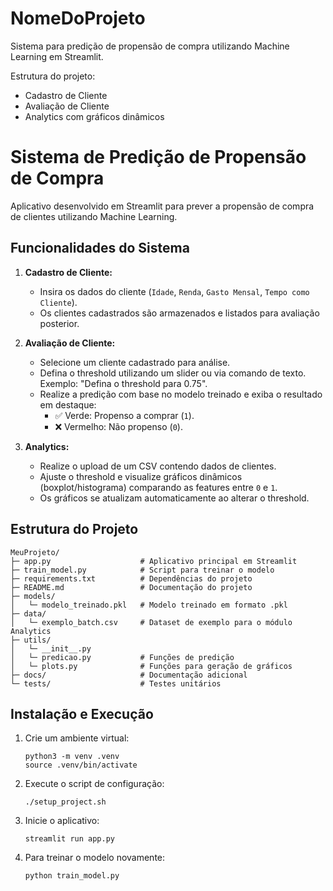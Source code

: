 # NomeDoProjeto

Sistema para predição de propensão de compra utilizando Machine Learning em Streamlit.

Estrutura do projeto:
- Cadastro de Cliente
- Avaliação de Cliente
- Analytics com gráficos dinâmicos

# Sistema de Predição de Propensão de Compra

Aplicativo desenvolvido em Streamlit para prever a propensão de compra de clientes utilizando Machine Learning.

## Funcionalidades do Sistema

1. **Cadastro de Cliente:**
   - Insira os dados do cliente (`Idade`, `Renda`, `Gasto Mensal`, `Tempo como Cliente`).
   - Os clientes cadastrados são armazenados e listados para avaliação posterior.

2. **Avaliação de Cliente:**
   - Selecione um cliente cadastrado para análise.
   - Defina o threshold utilizando um slider ou via comando de texto. Exemplo: "Defina o threshold para 0.75".
   - Realize a predição com base no modelo treinado e exiba o resultado em destaque:
     - ✅ Verde: Propenso a comprar (`1`).
     - ❌ Vermelho: Não propenso (`0`).

3. **Analytics:**
   - Realize o upload de um CSV contendo dados de clientes.
   - Ajuste o threshold e visualize gráficos dinâmicos (boxplot/histograma) comparando as features entre `0` e `1`.
   - Os gráficos se atualizam automaticamente ao alterar o threshold.

## Estrutura do Projeto

```
MeuProjeto/
├─ app.py                    # Aplicativo principal em Streamlit
├─ train_model.py            # Script para treinar o modelo
├─ requirements.txt          # Dependências do projeto
├─ README.md                 # Documentação do projeto
├─ models/
│   └─ modelo_treinado.pkl   # Modelo treinado em formato .pkl
├─ data/
│   └─ exemplo_batch.csv     # Dataset de exemplo para o módulo Analytics
├─ utils/
│   └─ __init__.py
│   └─ predicao.py           # Funções de predição
│   └─ plots.py              # Funções para geração de gráficos
├─ docs/                     # Documentação adicional
└─ tests/                    # Testes unitários
```

## Instalação e Execução

1. Crie um ambiente virtual:
   ```
   python3 -m venv .venv
   source .venv/bin/activate
   ```

2. Execute o script de configuração:
   ```
   ./setup_project.sh
   ```

3. Inicie o aplicativo:
   ```
   streamlit run app.py
   ```

4. Para treinar o modelo novamente:
   ```
   python train_model.py
   ```